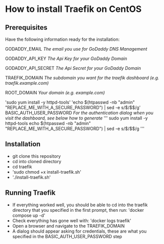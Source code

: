 # How to install Traefik on CentOS

## Prerequisites

Have the following information ready for the installation:

GODADDY_EMAIL
_The email you use for GoDaddy DNS Management_

GODADDY_API_KEY
_The Api Key for your GoDaddy Domain_

GODADDY_API_SECRET
_The Api Secret	for your GoDaddy Domain_

TRAEFIK_DOMAIN
_The subdomain you want for the traefik dashboard (e.g. traefik.example.com)_

ROOT_DOMAIN
_Your domain (e.g. example.com)_

'sudo yum install -y httpd-tools'
'echo $(htpasswd -nb "admin" "REPLACE_ME_WITH_A_SECURE_PASSWORD") | sed -e s/\$/\$\$/g'
BASIC_AUTH_USER_PASSWORD
_For the authentication dialog when you visit the dashboard, see below how to generate_
'''
sudo yum install -y httpd-tools
echo $(htpasswd -nb "admin" "REPLACE_ME_WITH_A_SECURE_PASSWORD") | sed -e s/\$/\$\$/g
'''

## Installation
- git clone this repository
- cd into cloned directory
- cd traefik
- 'sudo chmod +x install-traefik.sh'
- './install-traefik.sh'

## Running Traefik
- If everything worked well, you should be able to cd into the traefik directory that you specified in the first prompt, then run:
'docker compose up -d'
- Check everything has gone well with:
'docker logs traefik'
- Open a browser and navigate to the TRAEFIK_DOMAIN
- A dialog should appear asking for credentials, these are what you specified in the BASIC_AUTH_USER_PASSWORD step
